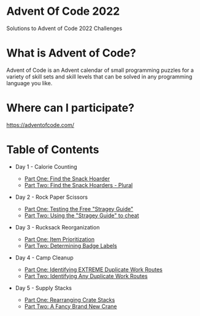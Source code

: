 # Advent Of Code 2022
Solutions to Advent of Code 2022 Challenges

# What is Advent of Code?
Advent of Code is an Advent calendar of small programming puzzles for a variety of skill sets and skill levels that can be solved in any programming language you like.

# Where can I participate?
https://adventofcode.com/

# Table of Contents
  * Day 1 - Calorie Counting
    - [Part One: Find the Snack Hoarder](Day1/p1a.rb)
    - [Part Two: Find the Snack Hoarders - Plural](Day1/p1b.rb)

  * Day 2 - Rock Paper Scissors
    - [Part One: Testing the Free "Stragey Guide"](Day2/p2a.rb)
    - [Part Two: Using the "Stragey Guide" to cheat](Day2/p2b.rb)

  * Day 3 - Rucksack Reorganization
    - [Part One: Item Prioritization](Day3/p3a.rb)
    - [Part Two: Determining Badge Labels](Day3/p3b.rb)

  * Day 4 - Camp Cleanup
    - [Part One: Identifying EXTREME Duplicate Work Routes](Day4/p4a.rb)
    - [Part Two: Identifying Any Duplicate Work Routes](Day4/p4b.rb)

  * Day 5 - Supply Stacks
    - [Part One: Rearranging Crate Stacks](Day5/p5a.rb)
    - [Part Two: A Fancy Brand New Crane](Day5/p5b.rb)